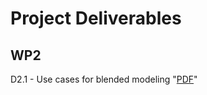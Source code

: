 ---
---

# Project Deliverables

## WP2

D2.1 - Use cases for blended modeling "[PDF](https://drive.google.com/file/d/1aoajJ5nzplWonkyF--_a4vn9BWOayfM7/view?usp=sharing)"
